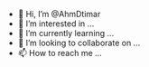 - 👋 Hi, I’m @AhmDtimar
- 👀 I’m interested in ...
- 🌱 I’m currently learning ...
- 💞️ I’m looking to collaborate on ...
- 📫 How to reach me ...

<!---
AhmDtimar/AhmDtimar is a ✨ special ✨ repository because its `README.md` (this file) appears on your GitHub profile.
You can click the Preview link to take a look at your changes.
--->
